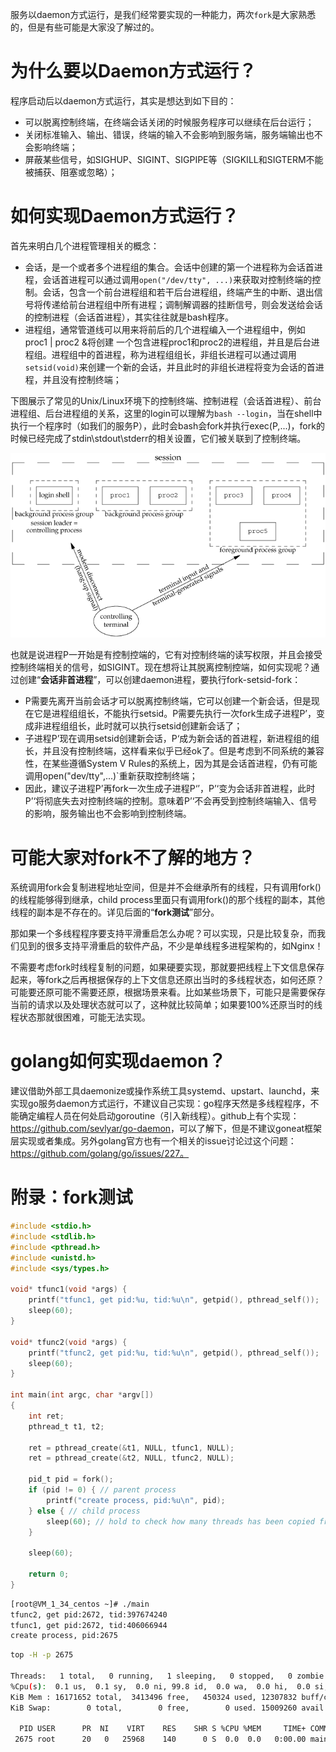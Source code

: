 服务以daemon方式运行，是我们经常要实现的一种能力，两次`fork`是大家熟悉的，但是有些可能是大家没了解过的。

# 为什么要以Daemon方式运行？

程序启动后以daemon方式运行，其实是想达到如下目的：

- 可以脱离控制终端，在终端会话关闭的时候服务程序可以继续在后台运行；
- 关闭标准输入、输出、错误，终端的输入不会影响到服务端，服务端输出也不会影响终端；
- 屏蔽某些信号，如SIGHUP、SIGINT、SIGPIPE等（SIGKILL和SIGTERM不能被捕获、阻塞或忽略）；

# 如何实现Daemon方式运行？

首先来明白几个进程管理相关的概念：

- 会话，是一个或者多个进程组的集合。会话中创建的第一个进程称为会话首进程，会话首进程可以通过调用`open("/dev/tty", ...)`来获取对控制终端的控制。会话，包含一个前台进程组和若干后台进程组，终端产生的中断、退出信号将传递给前台进程组中所有进程；调制解调器的挂断信号，则会发送给会话的控制进程（会话首进程），其实往往就是bash程序。
- 进程组，通常管道线可以用来将前后的几个进程编入一个进程组中，例如proc1 | proc2 &将创建
  一个包含进程proc1和proc2的进程组，并且是后台进程组。进程组中的首进程，称为进程组组长，非组长进程可以通过调用`setsid(void)`来创建一个新的会话，并且此时的非组长进程将变为会话的首进程，并且没有控制终端；

下图展示了常见的Unix/Linux环境下的控制终端、控制进程（会话首进程）、前台进程组、后台进程组的关系，这里的login可以理解为`bash --login`，当在shell中执行一个程序时（如我们的服务P），此时会bash会fork并执行exec(P,...)，fork的时候已经完成了stdin\stdout\stderr的相关设置，它们被关联到了控制终端。

![control terminal unix](assets/terminal.gif)

也就是说进程P一开始是有控制控端的，它有对控制终端的读写权限，并且会接受控制终端相关的信号，如SIGINT。现在想将让其脱离控制控端，如何实现呢？通过创建“**会话非首进程**”，可以创建daemon进程，要执行fork-setsid-fork：

- P需要先离开当前会话才可以脱离控制终端，它可以创建一个新会话，但是现在它是进程组组长，不能执行setsid。P需要先执行一次fork生成子进程P’，变成非进程组组长，此时就可以执行setsid创建新会话了；
- 子进程P’现在调用setsid创建新会话，P‘成为新会话的首进程，新进程组的组长，并且没有控制终端，这样看来似乎已经ok了。但是考虑到不同系统的兼容性，在某些遵循System V Rules的系统上，因为其是会话首进程，仍有可能调用open("dev/tty",...)`重新获取控制终端；
- 因此，建议子进程P’再fork一次生成子进程P‘’，P’‘变为会话非首进程，此时P’‘将彻底失去对控制终端的控制。意味着P’‘不会再受到控制终端输入、信号的影响，服务输出也不会影响到控制终端。

# 可能大家对fork不了解的地方？

系统调用fork会复制进程地址空间，但是并不会继承所有的线程，只有调用fork()的线程能够得到继承，child process里面只有调用fork()的那个线程的副本，其他线程的副本是不存在的。详见后面的“**fork测试**”部分。

那如果一个多线程程序要支持平滑重启怎么办呢？可以实现，只是比较复杂，而我们见到的很多支持平滑重启的软件产品，不少是单线程多进程架构的，如Nginx！

不需要考虑fork时线程复制的问题，如果硬要实现，那就要把线程上下文信息保存起来，等fork之后再根据保存的上下文信息还原出当时的多线程状态，如何还原？可能要还原可能不需要还原，根据场景来看。比如某些场景下，可能只是需要保存当前的请求以及处理状态就可以了，这种就比较简单；如果要100%还原当时的线程状态那就很困难，可能无法实现。

# golang如何实现daemon？

建议借助外部工具daemonize或操作系统工具systemd、upstart、launchd，来实现go服务daemon方式运行，不建议自己实现：go程序天然是多线程程序，不能确定编程人员在何处启动goroutine（引入新线程）。github上有个实现：<https://github.com/sevlyar/go-daemon>，可以了解下，但是不建议goneat框架层实现或者集成。另外golang官方也有一个相关的issue讨论过这个问题：https://github.com/golang/go/issues/227。

# 附录：fork测试

```c
#include <stdio.h>
#include <stdlib.h>
#include <pthread.h>
#include <unistd.h>
#include <sys/types.h>

void* tfunc1(void *args) {
    printf("tfunc1, get pid:%u, tid:%u\n", getpid(), pthread_self());
    sleep(60);
}

void* tfunc2(void *args) {
    printf("tfunc2, get pid:%u, tid:%u\n", getpid(), pthread_self());
    sleep(60);
}

int main(int argc, char *argv[])
{
    int ret;
    pthread_t t1, t2;

    ret = pthread_create(&t1, NULL, tfunc1, NULL);
    ret = pthread_create(&t2, NULL, tfunc2, NULL);

    pid_t pid = fork();
    if (pid != 0) { // parent process
        printf("create process, pid:%u\n", pid);
    } else { // child process
        sleep(60); // hold to check how many threads has been copied from parent process
    }

    sleep(60);

    return 0;
}
```

```bash
[root@VM_1_34_centos ~]# ./main
tfunc2, get pid:2672, tid:397674240
tfunc1, get pid:2672, tid:406066944
create process, pid:2675
```

```bash
top -H -p 2675

Threads:   1 total,   0 running,   1 sleeping,   0 stopped,   0 zombie
%Cpu(s):  0.1 us,  0.1 sy,  0.0 ni, 99.8 id,  0.0 wa,  0.0 hi,  0.0 si,  0.0 st
KiB Mem : 16171652 total,  3413496 free,   450324 used, 12307832 buff/cache
KiB Swap:        0 total,        0 free,        0 used. 15009260 avail Mem

  PID USER      PR  NI    VIRT    RES    SHR S %CPU %MEM     TIME+ COMMAND
 2675 root      20   0   25968    140      0 S  0.0  0.0   0:00.00 main
```
